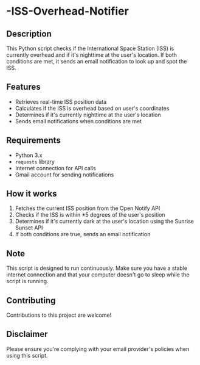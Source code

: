 # -ISS-Overhead-Notifier

## Description
This Python script checks if the International Space Station (ISS) is currently overhead and if it's nighttime at the user's location. If both conditions are met, it sends an email notification to look up and spot the ISS.

## Features
- Retrieves real-time ISS position data
- Calculates if the ISS is overhead based on user's coordinates
- Determines if it's currently nighttime at the user's location
- Sends email notifications when conditions are met

## Requirements
- Python 3.x
- `requests` library
- Internet connection for API calls
- Gmail account for sending notifications

## How it works
1. Fetches the current ISS position from the Open Notify API
2. Checks if the ISS is within ±5 degrees of the user's position
3. Determines if it's currently dark at the user's location using the Sunrise Sunset API
4. If both conditions are true, sends an email notification

## Note
This script is designed to run continuously. Make sure you have a stable internet connection and that your computer doesn't go to sleep while the script is running.

## Contributing
Contributions to this project are welcome!

## Disclaimer
Please ensure you're complying with your email provider's policies when using this script.
